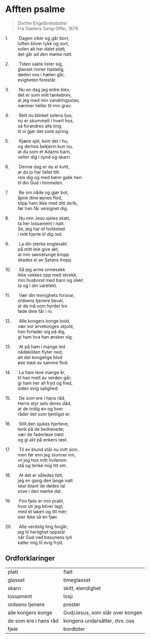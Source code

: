 <style>
n1{
	width: 40px;
	display: inline-block;
}
</style>

# Afften psalme
> Dorthe Engelbretsdotter  
> Fra Siælens Sang-Offer, 1678

<n1>1.</n1> Dagen viker og går bort,  
<n1></n1>luften bliver tykk og sort,  
<n1></n1>solen alt har dalet platt,  
<n1></n1>det går ad den mørke natt.  

<n1>2.</n1> Tiden sakte lister sig,  
<n1></n1>glasset rinner hastelig,  
<n1></n1>døden oss i hælen går,  
<n1></n1>evigheten forestår.  

<n1>3.</n1> Nu en dag jeg eldre blev,  
<n1></n1>det er som mitt tankebrev,  
<n1></n1>at jeg med min vandringsstav,  
<n1></n1>nærmer heller til min grav.  

<n1>4.</n1> Rett nu blinket solens ljus,  
<n1></n1>nu er skummelt i hvert hus,  
<n1></n1>så forandres alle ting,  
<n1></n1>til vi gjør det siste spring.  

<n1>5.</n1> Kjære sjel, kom det i hu,  
<n1></n1>og derhos bekjenn kun nu,  
<n1></n1>at du som et Adams barn,  
<n1></n1>velter dig i synd og skarn.  

<n1>6.</n1> Denne dag er du ei kvitt,  
<n1></n1>at du jo har fallet titt.  
<n1></n1>reis dig og med bønn gakk hen  
<n1></n1>til din Gud i himmelen.  

<n1>7.</n1> Be om nåde og gjør bot,  
<n1></n1>åpne dine øynes flod,  
<n1></n1>slipp ham ikke med ditt skrik,  
<n1></n1>før han får velsignet dig.  

<n1>8.</n1> Nu min Jesu sjeles skatt,  
<n1></n1>ta her lossament i natt.  
<n1></n1>Se, jeg har et hvilested  
<n1></n1>i mitt hjerte til dig red.  

<n1>9.</n1> La din sterke englevakt  
<n1></n1>på mitt leie give akt,  
<n1></n1>at min søvnetunge kropp  
<n1></n1>skades ei av Satans tropp.  

<n1>10.</n1> Så jeg arme ormesekk  
<n1></n1>ikke vekkes opp med skrekk,  
<n1></n1>min husbond med barn og slekt  
<n1></n1>ta og i din varetekt.  

<n1>11.</n1> Vær din menighets forsvar,  
<n1></n1>ordsens tjenere bevar,  
<n1></n1>at de må som hyrder tro  
<n1></n1>føde dine får i ro.  

<n1>12.</n1> Alle kongers konge bold,  
<n1></n1>vær vor arvekonges skjold;  
<n1></n1>han forlader sig på dig,  
<n1></n1>gi ham hva han ønsker sig.  

<n1>13.</n1> At på ham i mange led  
<n1></n1>nådekilden flyter ned;  
<n1></n1>alt det kongelige blod  
<n1></n1>øse trøst av samme flod.  

<n1>14.</n1> La ham leve mange år,  
<n1></n1>til han mett av verden går;  
<n1></n1>gi ham her all fryd og fred,  
<n1></n1>siden evig salighed.  

<n1>15.</n1> De som ere i hans råd,  
<n1></n1>Herre styr selv deres dåd,  
<n1></n1>at de trolig en og hver  
<n1></n1>råder det som tjenligst er.  

<n1>16.</n1> Still den sjukes hjerteve,  
<n1></n1>tenk på de bedrøvede;  
<n1></n1>vær de faderløse trøst  
<n1></n1>og gi akt på enkers røst.  

<n1>17.</n1> Til en blund står nu mitt sinn,  
<n1></n1>men før enn jeg slumrer inn,  
<n1></n1>vil jeg hos mitt hvilerom  
<n1></n1>stå og tenke mig litt om.  

<n1>18.</n1> At det er således fatt,  
<n1></n1>jeg en gang den lange natt  
<n1></n1>skal iblant de dødes tal  
<n1></n1>sove i den mørke dal.  

<n1>19.</n1> Fire fjele er min prakt,  
<n1></n1>hvor uti jeg bliver lagt,  
<n1></n1>med et laken og litt mer;  
<n1></n1>eier ikke så en fjær.  

<n1>20.</n1> Alle verdslig ting forgår;  
<n1></n1>jeg til herlighet oppstår  
<n1></n1>når Gud ved basunens lyd  
<n1></n1>kaller mig til evig fryd.

## Ordforklaringer

|                       |                                   |
| --------------------- | --------------------------------- |
| platt                 | flatt                             |
| glasset               | timeglasset                       |
| skarn                 | skitt, elendighet                 |
| lossament             | losji                             |
| ordsens tjenere       | prester                           |
| alle kongers konge    | Gud/Jesus, som står over kongen   |
| de som ere i hans råd | kongens undersåtter, dvs. oss     |
| fjele                 | bordbiter                         |
